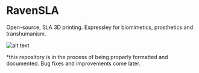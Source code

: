 # RavenSLA
Open-source, SLA 3D printing. Expressley for biomimetics, prosthetics and transhumanism.

![alt text](http://http://imgur.com/a/W4KrF)

*this repository is in the process of being properly formatted and documented. Bug fixes and improvements come later.
